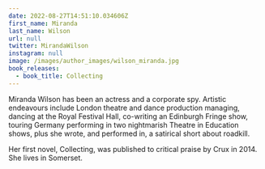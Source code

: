 ```yaml
---
date: 2022-08-27T14:51:10.034606Z
first_name: Miranda
last_name: Wilson
url: null
twitter: MirandaWilson
instagram: null
image: /images/author_images/wilson_miranda.jpg
book_releases:
  - book_title: Collecting
---
```

Miranda Wilson has been an actress and a corporate spy. Artistic endeavours include London theatre and dance production managing, dancing at the Royal Festival Hall, co-writing an Edinburgh Fringe show, touring Germany performing in two nightmarish Theatre in Education shows, plus she wrote, and performed in, a satirical short about roadkill. 

Her first novel, Collecting, was published to critical praise by Crux in 2014. She lives in Somerset.